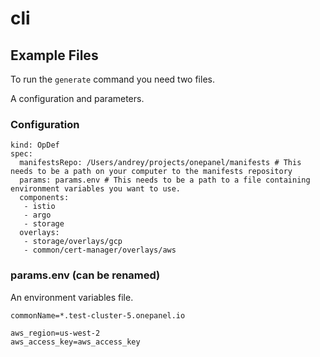 # cli

## Example Files

To run the `generate` command you need two files.

A configuration and parameters.

### Configuration

```apiVersion: opdef.apps.onepanel.io/v1alpha1
kind: OpDef
spec:
  manifestsRepo: /Users/andrey/projects/onepanel/manifests # This needs to be a path on your computer to the manifests repository
  params: params.env # This needs to be a path to a file containing environment variables you want to use.
  components:
   - istio
   - argo
   - storage
  overlays:
   - storage/overlays/gcp
   - common/cert-manager/overlays/aws
```
   
   
### params.env (can be renamed)

An environment variables file. 

```email=admin+test@onepanel.io
commonName=*.test-cluster-5.onepanel.io

aws_region=us-west-2
aws_access_key=aws_access_key
```
